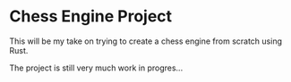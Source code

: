 # Chess Engine Project

This will be my take on trying to create a chess engine from scratch using Rust.

The project is still very much work in progres...
